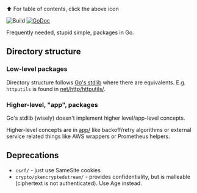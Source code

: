⬆️ For table of contents, click the above icon

![Build](https://github.com/function61/gokit/workflows/Build/badge.svg)
[![GoDoc](https://img.shields.io/badge/godoc-reference-5272B4.svg?style=for-the-badge)](https://godoc.org/github.com/function61/gokit)

Frequently needed, stupid simple, packages in Go.


Directory structure
-------------------

### Low-level packages

Directory structure follows [Go's stdlib](https://pkg.go.dev/std?tab=packages) where there
are equivalents. E.g. `httputils` is found in [net/http/httputils/](net/http/httputils/).


### Higher-level, "app", packages

Go's stdlib (wisely) doesn't implement higher level/app-level concepts.

Higher-level concepts are in [app/](app/) like backoff/retry algorithms or external service
related things like AWS wrappers or Prometheus helpers.


Deprecations
------------

- `csrf/` - just use SameSite cookies
- `crypto/pkencryptedstream/` - provides confidentiality, but is malleable (ciphertext is not authenticated). Use Age instead.
